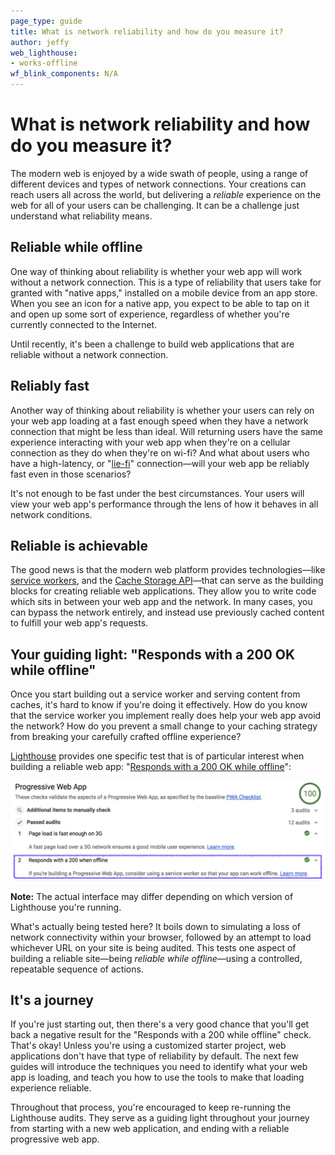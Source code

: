 ```yaml
---
page_type: guide
title: What is network reliability and how do you measure it?
author: jeffy
web_lighthouse: 
- works-offline
wf_blink_components: N/A
---
```


# What is network reliability and how do you measure it?

The modern web is enjoyed by a wide swath of people, using a range of different
devices and types of network connections. Your creations can reach users all
across the world, but delivering a _reliable_ experience on the web for all of
your users can be challenging. It can be a challenge just understand what
reliability means.

## Reliable while offline

One way of thinking about reliability is whether your web app will work without
a network connection. This is a type of reliability that users take for granted
with "native apps," installed on a mobile device from an app store. When you see
an icon for a native app, you expect to be able to tap on it and open up some
sort of experience, regardless of whether you're currently connected to the
Internet.

Until recently, it's been a challenge to build web applications that are
reliable without a network connection.

## Reliably fast

Another way of thinking about reliability is whether your users can rely on your
web app loading at a fast enough speed when they have a network connection that
might be less than ideal. Will returning users have the same experience
interacting with your web app when they're on a cellular connection as they do
when they're on wi-fi? And what about users who have a high-latency, or
"[lie-fi](https://developers.google.com/web/fundamentals/performance/poor-connectivity/#lie-fi)"
connection—will your web app be reliably fast even in those scenarios?

It's not enough to  be fast under the best circumstances. Your users will view
your web app's performance through the lens of how it behaves in all network
conditions.

## Reliable is achievable

The good news is that the modern web platform provides technologies—like
[service workers](https://developer.mozilla.org/en-US/docs/Web/API/Service_Worker_API),
and the
[Cache Storage API](https://developer.mozilla.org/en-US/docs/Web/API/CacheStorage)—that
can serve as the building blocks for creating reliable web applications. They
allow you to write code which sits in between your web app and the network. In
many cases, you can bypass the network entirely, and instead use previously
cached content to fulfill your web app's requests. 

## Your guiding light: "Responds with a 200 OK while offline"

Once you start building out a service worker and serving content from caches,
it's hard to know if you're doing it effectively. How do you know that the
service worker you implement really does help your web app avoid the network?
How do you prevent a small change to your caching strategy from breaking your
carefully crafted offline experience?

[Lighthouse](https://developers.google.com/web/tools/lighthouse/) provides one
specific test that is of particular interest when building a reliable web app:
"[Responds with a 200 OK while offline](https://developers.google.com/web/tools/lighthouse/audits/http-200-when-offline)":

![image](./responds-200-offline.png)

**Note:** The actual interface may differ depending on which version of Lighthouse
you're running.

What's actually being tested here? It boils down to simulating a loss of network
connectivity within your browser, followed by an attempt to load whichever URL
on your site is being audited. This tests one aspect of building a reliable
site—being _reliable while offline_—using a controlled, repeatable sequence of
actions.

## It's a journey

If you're just starting out, then there's a very good chance that you'll get
back a negative result for the "Responds with a 200 while offline" check. That's
okay!  Unless you're using a customized starter project, web applications don't
have that type of reliability by default. The next few guides will introduce the
techniques you need to identify what your web app is loading, and teach you how
to use the tools to make that loading experience reliable.

Throughout that process, you're encouraged to keep re-running the Lighthouse
audits. They serve as a guiding light throughout your journey from
starting with a new web application, and ending with a reliable progressive web
app.
